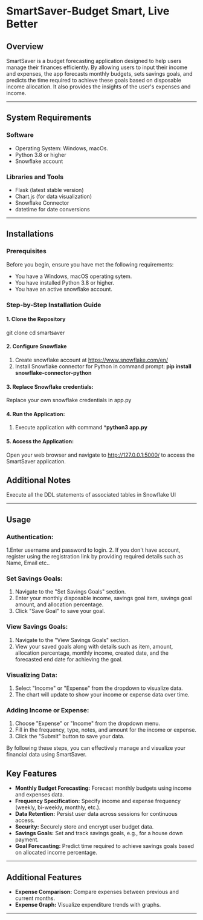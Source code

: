 # SmartSaver-Budget Smart, Live Better

## Overview

SmartSaver is a budget forecasting application designed to help users manage their finances efficiently. By allowing users to input their income and expenses, the app forecasts monthly budgets, sets savings goals, and predicts the time required to achieve these goals based on disposable income allocation. It also provides the insights of the user's expenses and income.

---
## System Requirements

### Software
- Operating System: Windows, macOs.
- Python 3.8 or higher
- Snowflake account

### Libraries and Tools
-  Flask (latest stable version)
-  Chart.js (for data visualization)
-  Snowflake Connector
-  datetime for date conversions
---
## Installations

### Prerequisites
Before you begin, ensure you have met the following requirements:
- You have a Windows, macOS operating sytem.
- You have installed Python 3.8 or higher.
- You have an active snowflake account.

### Step-by-Step Installation Guide

#### 1. Clone the Repository

git clone 
cd smartsaver

#### 2. Configure Snowflake
1. Create snowflake account at https://www.snowflake.com/en/
2. Install Snowflake connector for Python in command prompt:
  **pip install snowflake-connector-python**
   
#### 3. Replace Snowflake credentials:
Replace your own snowflake credentials in app.py

#### 4. Run the Application:
1. Execute application with command ***python3 app.py**

#### 5. Access the Application:
Open your web browser and navigate to http://127.0.0.1:5000/ to access the SmartSaver application.

## Additional Notes

Execute all the DDL statements of associated tables in Snowflake UI

---
## Usage
### Authentication:

1.Enter username and password to login.
2. If you don't have account, register using the registration link by providing required details such as Name, Email etc..

### Set Savings Goals:

1. Navigate to the "Set Savings Goals" section.
2. Enter your monthly disposable income, savings goal item, savings goal amount, and allocation percentage.
3. Click "Save Goal" to save your goal.

### View Savings Goals:

1. Navigate to the "View Savings Goals" section.
2. View your saved goals along with details such as item, amount, allocation percentage, monthly income, created date, and the forecasted end date for achieving the goal.

### Visualizing Data:

1. Select "Income" or "Expense" from the dropdown to visualize data.
2. The chart will update to show your income or expense data over time.

### Adding Income or Expense:

1. Choose "Expense" or "Income" from the dropdown menu.
2. Fill in the frequency, type, notes, and amount for the income or expense.
3. Click the "Submit" button to save your data.

By following these steps, you can effectively manage and visualize your financial data using SmartSaver.



## Key Features

- **Monthly Budget Forecasting:** Forecast monthly budgets using income and expenses data.
- **Frequency Specification:** Specify income and expense frequency (weekly, bi-weekly, monthly, etc.).
- **Data Retention:** Persist user data across sessions for continuous access.
- **Security:** Securely store and encrypt user budget data.
- **Savings Goals:** Set and track savings goals, e.g., for a house down payment.
- **Goal Forecasting:** Predict time required to achieve savings goals based on allocated income percentage.

---

## Additional Features

- **Expense Comparison:** Compare expenses between previous and current months.
- **Expense Graph:** Visualize expenditure trends with graphs.

---


